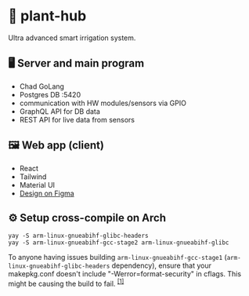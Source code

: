 # 🌱 plant-hub

Ultra advanced smart irrigation system.

## 🖥️ Server and main program

- Chad GoLang
- Postgres DB :5420
- communication with HW modules/sensors via GPIO
- GraphQL API for DB data
- REST API for live data from sensors

## 🖼️ Web app (client)

- React
- Tailwind
- Material UI
- [Design on Figma](https://www.figma.com/file/7gMKRPDOrkKOT5GKmOmfsu/PlantHub?node-id=0%3A1)

## ⚙️ Setup cross-compile on Arch

```
yay -S arm-linux-gnueabihf-glibc-headers
yay -S arm-linux-gnueabihf-gcc-stage2 arm-linux-gnueabihf-glibc
```

To anyone having issues building `arm-linux-gnueabihf-gcc-stage1` (`arm-linux-gnueabihf-glibc-headers` dependency), ensure that your makepkg.conf doesn't include "-Werror=format-security" in cflags. This might be causing the build to fail. <sup>[[1]](https://aur.archlinux.org/packages/arm-linux-gnueabihf-gcc-stage1/#pinned-806072)</sup>